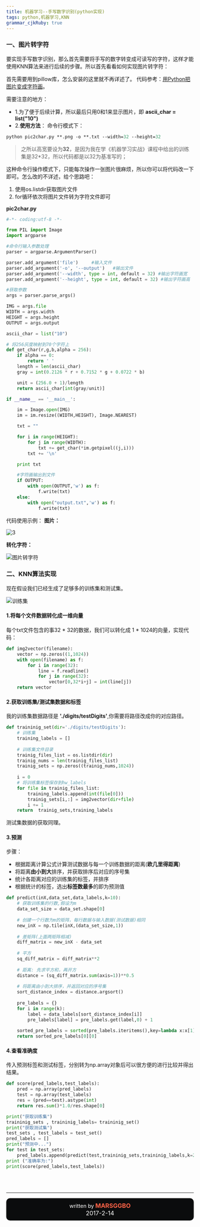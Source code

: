 ```yaml
---
title: 机器学习--手写数字识别(python实现)
tags: python,机器学习,KNN
grammar_cjkRuby: true
---
```

### **一、图片转字符**
要实现手写数字识别，那么首先需要将手写的数字转变成可读写的字符，这样才能使用KNN算法来进行后续的步骤。所以首先看看如何实现图片转字符：

首先需要用到pillow库，怎么安装的这里就不再详述了。
代码参考：[用Python把图片变成字符画][1]。

需要注意的地方：

- 1.为了便于后续计算，所以最后只用0和1来显示图片，即 **ascii_char = list("10")**
- 2.**使用方法**：
命令行模式下：
```p
python pic2char.py **.png -o **.txt --width=32 --height=32
```
> 之所以高宽要设为**32**，是因为我在学《机器学习实战》课程中给出的训练集是32*32，所以代码都是以32为基准写的；

这种命令行操作模式下，只能每次操作一张图片很麻烦，所以你可以将代码改一下即可。怎么改的不详述，给个思路吧：
1. 使用os.listdir获取图片文件
2. for循环依次将图片文件转为字符文件即可

**pic2char.py**
```python
#-*- coding:utf-8 -*-

from PIL import Image
import argparse

#命令行输入参数处理
parser = argparse.ArgumentParser()

parser.add_argument('file')     #输入文件
parser.add_argument('-o', '--output')   #输出文件
parser.add_argument('--width', type = int, default = 32) #输出字符画宽
parser.add_argument('--height', type = int, default = 32) #输出字符画高

#获取参数
args = parser.parse_args()

IMG = args.file
WIDTH = args.width
HEIGHT = args.height
OUTPUT = args.output

ascii_char = list("10")

# 将256灰度映射到70个字符上
def get_char(r,g,b,alpha = 256):
    if alpha == 0:
        return ' '
    length = len(ascii_char)
    gray = int(0.2126 * r + 0.7152 * g + 0.0722 * b)

    unit = (256.0 + 1)/length
    return ascii_char[int(gray/unit)]

if __name__ == '__main__':

    im = Image.open(IMG)
    im = im.resize((WIDTH,HEIGHT), Image.NEAREST)

    txt = ""

    for i in range(HEIGHT):
        for j in range(WIDTH):
            txt += get_char(*im.getpixel((j,i)))
        txt += '\n'

    print txt

    #字符画输出到文件
    if OUTPUT:
        with open(OUTPUT,'w') as f:
            f.write(txt)
    else:
        with open("output.txt",'w') as f:
            f.write(txt)
```
代码使用示例：
**图片：**

![3](http://p1.bpimg.com/567571/5fe9e93b99462637.png)

**转化字符：**

![图片转字符](http://p1.bqimg.com/567571/494d949db27af036.png)

### **二、KNN算法实现**
现在假设我们已经生成了足够多的训练集和测试集。

![训练集](http://p1.bqimg.com/567571/19e3108b37f0231c.png)

#### **1.将每个文件数据转化成一维向量**
每个txt文件包含的事32 * 32的数据，我们可以转化成 1 * 1024的向量，实现代码：
```python
def img2vector(filename):
    vector = np.zeros((1,1024))
    with open(filename) as f:
        for i in range(32):
            line = f.readline()
            for j in range(32):
                vector[0,32*i+j] = int(line[j])
    return vector
```


#### **2.获取训练集/测试集数据和标签**
我的训练集数据路径是 **'./digits/testDigits'**,你需要将路径改成你的对应路径。
```python
def traininig_set(dir='./digits/testDigits'):
    # 训练集
    training_labels = []
    
    # 训练集文件目录
    trainig_files_list = os.listdir(dir)
    trainig_nums = len(trainig_files_list)
    trainig_sets = np.zeros((trainig_nums,1024))
    
    i = 0
    # 将训练集标签保存到hw_labels
    for file in trainig_files_list:
    	training_labels.append(int(file[0]))
    	trainig_sets[i,:] = img2vector(dir+file)
    	i += 1
    return  trainig_sets,training_labels
```
测试集数据的获取同理。

#### **3.预测**
步骤：

- 根据距离计算公式计算测试数据与每一个训练数据的距离(**欧几里得距离**)
- 将距离**由小到大**排序，并获取排序后对应的序号集
- 统计各距离对应的训练集的标签，并排序
- 根据统计的标签，选出**标签数最多**的即为预测值
```python
def predict(inX,data_set,data_labels,k=10):
    # 获取训练集的行数,假设为m
    data_set_size = data_set.shape[0]      
    
    # 创建一个行数为m的矩阵，每行数据与输入数据(测试数据)相同     
    new_inX = np.tile(inX,(data_set_size,1))    
    
    # 差矩阵(上面两矩阵相减)
    diff_matrix = new_inX - data_set         
    
    # 平方
    sq_diff_matrix = diff_matrix**2   
    
    # 距离: 先求平方和，再开方
    distance = (sq_diff_matrix.sum(axis=1))**0.5  
    
    # 将距离由小到大排序，并返回对应的序号集
    sort_distance_index = distance.argsort()
    
    pre_labels = {}
    for i in range(k):
    	label = data_labels[sort_distance_index[i]]
    	pre_labels[label] = pre_labels.get(label,0) + 1
    	
    sorted_pre_labels = sorted(pre_labels.iteritems(),key=lambda x:x[1],reverse=True)
    return sorted_pre_labels[0][0]
```

#### **4.查看准确度**
传入预测标签和测试标签，分别转为np.array对象后可以很方便的进行比较并得出结果。
```python
def score(pred_labels,test_labels):
    pred = np.array(pred_labels)
    test = np.array(test_labels)
    res = (pred==test).astype(int)
    return res.sum()*1.0/res.shape[0]
```

```python
print("获取训练集")
traininig_sets , traininig_labels= traininig_set()
print("获取测试集")
test_sets , test_labels = test_set()
pred_labels = []
print("预测中...")
for test in test_sets:
	pred_labels.append(predict(test,traininig_sets,traininig_labels,k=20))
print ("准确率为:")
print(score(pred_labels,test_labels))
```

<br><br><hr>
<footer style="padding:10px;border-radius:10px;;text-align:center;background-color:rgb(11,12,13);color:white;">
written by <b style="color:tomato;font-size:16px;">MARSGGBO</b>
<br><span style="font-size:16px;">
2017-2-14</span>
</footer>


  [1]: http://www.jianshu.com/p/991cb07b3ad3